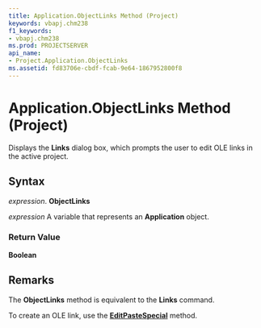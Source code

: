```yaml
---
title: Application.ObjectLinks Method (Project)
keywords: vbapj.chm238
f1_keywords:
- vbapj.chm238
ms.prod: PROJECTSERVER
api_name:
- Project.Application.ObjectLinks
ms.assetid: fd83706e-cbdf-fcab-9e64-1867952800f8
---
```



# Application.ObjectLinks Method (Project)

Displays the  **Links** dialog box, which prompts the user to edit OLE links in the active project.


## Syntax

 _expression_. **ObjectLinks**

 _expression_ A variable that represents an **Application** object.


### Return Value

 **Boolean**


## Remarks

The  **ObjectLinks** method is equivalent to the **Links** command.

To create an OLE link, use the  **[EditPasteSpecial](application-editpastespecial-method-project.md)** method.



